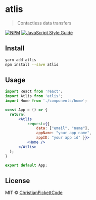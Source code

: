 # atlis

> Contactless data transfers

[![NPM](https://img.shields.io/npm/v/atlis.svg)](https://www.npmjs.com/package/atlis) [![JavaScript Style Guide](https://img.shields.io/badge/code_style-standard-brightgreen.svg)](https://standardjs.com)

## Install

```bash
yarn add atlis
npm install --save atlis
```

## Usage

```jsx
import React from 'react';
import Atlis from 'atlis';
import Home from './components/home';

const App = () => {
  return(
      <Atlis 
          request={{ 
              data: ["email", "name"], 
              appName: "your app name", 
              appID: "your app id" }}>
          <Home />
      </Atlis>
  ); 
}

export default App;
```

## License

MIT © [ChristianPickettCode](https://github.com/ChristianPickettCode)

